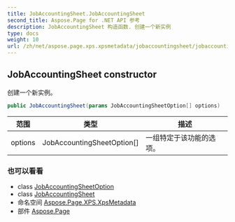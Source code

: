 ```yaml
---
title: JobAccountingSheet.JobAccountingSheet
second_title: Aspose.Page for .NET API 参考
description: JobAccountingSheet 构造函数. 创建一个新实例
type: docs
weight: 10
url: /zh/net/aspose.page.xps.xpsmetadata/jobaccountingsheet/jobaccountingsheet/
---
```

## JobAccountingSheet constructor

创建一个新实例。

```csharp
public JobAccountingSheet(params JobAccountingSheetOption[] options)
```

| 范围 | 类型 | 描述 |
| --- | --- | --- |
| options | JobAccountingSheetOption[] | 一组特定于该功能的选项。 |

### 也可以看看

* class [JobAccountingSheetOption](../../jobaccountingsheet.jobaccountingsheetoption/)
* class [JobAccountingSheet](../)
* 命名空间 [Aspose.Page.XPS.XpsMetadata](../../jobaccountingsheet/)
* 部件 [Aspose.Page](../../../)


